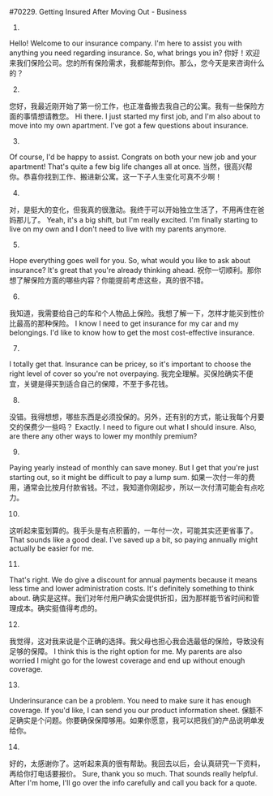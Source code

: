 #70229. Getting Insured After Moving Out - Business

1.
Hello! Welcome to our insurance company. I'm here to assist you with anything you need regarding insurance. So, what brings you in?
你好！欢迎来我们保险公司。您的所有保险需求，我都能帮到你。那么，您今天是来咨询什么的？

2.
您好，我最近刚开始了第一份工作，也正准备搬去我自己的公寓。我有一些保险方面的事情想请教您。
Hi there. I just started my first job, and I'm also about to move into my own apartment. I've got a few questions about insurance.

3.
Of course, I'd be happy to assist. Congrats on both your new job and your apartment! That's quite a few big life changes all at once.
当然，很高兴帮你。恭喜你找到工作、搬进新公寓。这一下子人生变化可真不少啊！

4.
对，是挺大的变化，但我真的很激动。我终于可以开始独立生活了，不用再住在爸妈那儿了。
Yeah, it's a big shift, but I'm really excited. I'm finally starting to live on my own and I don't need to live with my parents anymore.

5.
Hope everything goes well for you. So, what would you like to ask about insurance? It's great that you're already thinking ahead.
祝你一切顺利。那你想了解保险方面的哪些内容？你能提前考虑这些，真的很不错。

6.
我知道，我需要给自己的车和个人物品上保险。我想了解一下，怎样才能买到性价比最高的那种保险。
I know I need to get insurance for my car and my belongings. I'd like to know how to get the most cost-effective insurance.

7.
I totally get that. Insurance can be pricey, so it's important to choose the right level of cover so you're not overpaying.
我完全理解。买保险确实不便宜，关键是得买到适合自己的保障，不至于多花钱。

8.
没错。我得想想，哪些东西是必须投保的。另外，还有别的方式，能让我每个月要交的保费少一些吗？
Exactly. I need to figure out what I should insure. Also, are there any other ways to lower my monthly premium?

9.
Paying yearly instead of monthly can save money. But I get that you're just starting out, so it might be difficult to pay a lump sum.
如果一次付一年的费用，通常会比按月付款省钱。不过，我知道你刚起步，所以一次付清可能会有点吃力。

10.
这听起来蛮划算的。我手头是有点积蓄的，一年付一次，可能其实还更省事了。
That sounds like a good deal. I've saved up a bit, so paying annually might actually be easier for me.

11.
That's right. We do give a discount for annual payments because it means less time and lower administration costs. It's definitely something to think about.
确实是这样。我们对年付用户确实会提供折扣，因为那样能节省时间和管理成本。确实挺值得考虑的。

12.
我觉得，这对我来说是个正确的选择。我父母也担心我会选最低的保险，导致没有足够的保障。
I think this is the right option for me. My parents are also worried I might go for the lowest coverage and end up without enough coverage.

13.
Underinsurance can be a problem. You need to make sure it has enough coverage. If you'd like, I can send you our product information sheet.
保额不足确实是个问题。你要确保保障够用。如果你愿意，我可以把我们的产品说明单发给你。

14.
好的，太感谢你了。这听起来真的很有帮助。我回去以后，会认真研究一下资料，再给你打电话要报价。
Sure, thank you so much. That sounds really helpful. After I'm home, I'll go over the info carefully and call you back for a quote.